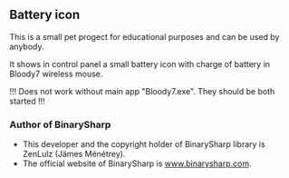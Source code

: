## Battery icon
This is a small pet progect for educational purposes and can be used by anybody.

It shows in control panel a small battery icon with charge of battery in Bloody7 wireless mouse. 

!!! Does not work without main app "Bloody7.exe". They should be both started !!!

### Author of BinarySharp
+ This developer and the copyright holder of BinarySharp library is ZenLulz (Jämes Ménétrey).
+ The official website of BinarySharp is www.binarysharp.com.
